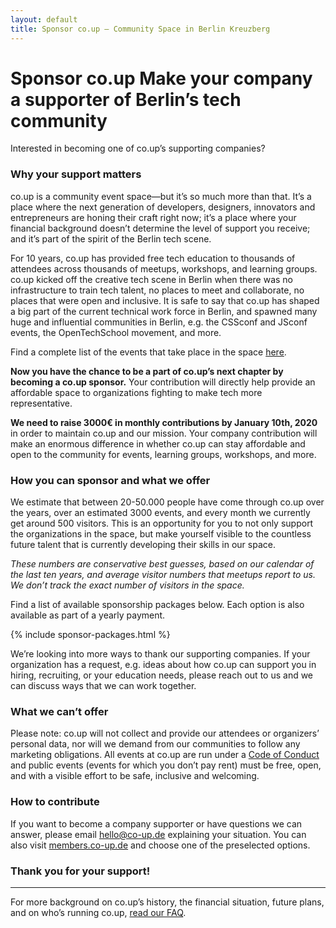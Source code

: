 ```yaml
---
layout: default
title: Sponsor co.up – Community Space in Berlin Kreuzberg
---
```


<h1>
  Sponsor co.up
  <span>Make your company a supporter of Berlin’s tech community</span>
</h1>

Interested in becoming one of co.up’s supporting companies?

### Why your support matters

co.up is a community event space—but it’s so much more than that. It’s a place where the next generation of developers, designers, innovators and entrepreneurs are honing their craft right now; it’s a place where your financial background doesn’t determine the level of support you receive; and it’s part of the spirit of the Berlin tech scene.

For 10 years, co.up has provided free tech education to thousands of attendees across thousands of meetups, workshops, and learning groups. co.up kicked off the creative tech scene in Berlin when there was no infrastructure to train tech talent, no places to meet and collaborate, no places that were open and inclusive. It is safe to say that co.up has shaped a big part of the current technical work force in Berlin, and spawned many huge and influential communities in Berlin, e.g. the CSSconf and JSconf events, the OpenTechSchool movement, and more.

Find a complete list of the events that take place in the space [here](/events).

**Now you have the chance to be a part of co.up’s next chapter by becoming a co.up sponsor.** Your contribution will directly help provide an affordable space to organizations fighting to make tech more representative.

**We need to raise 3000€ in monthly contributions by January 10th, 2020** in order to maintain co.up and our mission. Your company contribution will make an enormous difference in whether co.up can stay affordable and open to the community for events, learning groups, workshops, and more.

### How you can sponsor and what we offer

We estimate that between 20-50.000 people have come through co.up over the years, over an estimated 3000 events, and every month we currently get around 500 visitors. This is an opportunity for you to not only support the organizations in the space, but make yourself visible to the countless future talent that is currently developing their skills in our space.

*These numbers are conservative best guesses, based on our calendar of the last ten years, and average visitor numbers that meetups report to us. We don’t track the exact number of visitors in the space.*

Find a list of available sponsorship packages below. Each option is also available as part of a yearly payment.

{% include sponsor-packages.html %}

We’re looking into more ways to thank our supporting companies. If your organization has a request, e.g. ideas about how co.up can support you in hiring, recruiting, or your education needs, please reach out to us and we can discuss ways that we can work together.


### What we can’t offer

Please note: co.up will not collect and provide our attendees or organizers’ personal data, nor will we demand from our communities to follow any marketing obligations. All events at co.up are run under a [Code of Conduct](https://co-up.de/code-of-conduct/) and public events (events for which you don’t pay rent) must be free, open, and with a visible effort to be safe, inclusive and welcoming.

### How to contribute

If you want to become a company supporter or have questions we can answer, please email hello@co-up.de explaining your situation. You can also visit [members.co-up.de](http://members.co-up.de) and choose one of the preselected options.

### Thank you for your support!

<hr class="coup-hr">

<section class="support-section">
  <p>
    For more background on co.up’s history, the financial situation, future plans, and on who’s running co.up, <a href="/faq">read our FAQ</a>.
  </p>
</section>
